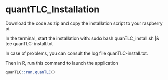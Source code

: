 # quantTLC_Installation

Download the code as zip and copy the installation script to your raspberry pi.

In the terminal, start the installation with:
  sudo bash quanTLC_install.sh |& tee quanTLC-install.txt

In case of problems, you can consult the log file quanTLC-install.txt.

Then in R, run this command to launch the application
```r
quanTLC::run.quanTLC()
```
